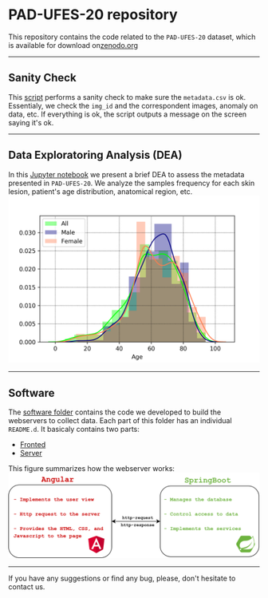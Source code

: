 # PAD-UFES-20 repository

This repository contains the code related to the `PAD-UFES-20` dataset, which is available for download on[zenodo.org](https://zenodo.org/record/3903894#.XvZu8HVKiUk)
<hr>

## Sanity Check
This [script](sanity_check/sanity_check.py) performs a sanity check to make sure the `metadata.csv` is ok. Essentialy, we check the `img_id` and the correspondent images, anomaly on data, etc. If everything is ok, the script outputs a message on the screen saying it's ok.
<hr>

## Data Exploratoring Analysis (DEA)
In this [Jupyter notebook](analysis/pad-ufes-20-analysis.ipynb) we present a brief DEA to assess the metadata presented in `PAD-UFES-20`. We analyze the samples frequency for each skin lesion, patient's age distribution, anatomical region, etc.
![age_dist](https://github.com/labcin-ufes/PAD-UFES-20/blob/master/figures/age_distribution.png)

<hr>

## Software
The [software folder](https://github.com/labcin-ufes/PAD-UFES-20/tree/master/software) contains the code we developed to build the webservers to collect data. Each part of this folder has an individual `README.d`. It basicaly contains two parts:
* [Fronted](software/frontend)
* [Server](software/server)

This figure summarizes how the webserver works:
![webserver](https://github.com/labcin-ufes/PAD-UFES-20/blob/master/figures/webserver.png)


<hr>
If you have any suggestions or find any bug, please, don't hesitate to contact us.
